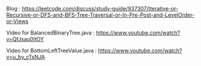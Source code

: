 Blog : https://leetcode.com/discuss/study-guide/937307/Iterative-or-Recursive-or-DFS-and-BFS-Tree-Traversal-or-In-Pre-Post-and-LevelOrder-or-Views

Video for BalancedBinaryTree.java : https://www.youtube.com/watch?v=QfJsau0ItOY

Video for BottomLeftTreeValue.java : https://www.youtube.com/watch?v=u_by_cTsNJA
